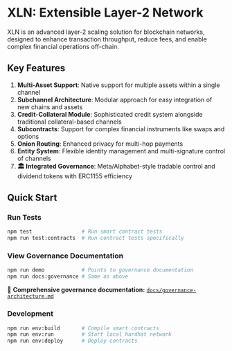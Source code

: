 # XLN: Extensible Layer-2 Network

XLN is an advanced layer-2 scaling solution for blockchain networks, designed to enhance transaction throughput, reduce fees, and enable complex financial operations off-chain.

## Key Features

1. **Multi-Asset Support**: Native support for multiple assets within a single channel
2. **Subchannel Architecture**: Modular approach for easy integration of new chains and assets
3. **Credit-Collateral Module**: Sophisticated credit system alongside traditional collateral-based channels
4. **Subcontracts**: Support for complex financial instruments like swaps and options
5. **Onion Routing**: Enhanced privacy for multi-hop payments
6. **Entity System**: Flexible identity management and multi-signature control of channels
7. **🏛️ Integrated Governance**: Meta/Alphabet-style tradable control and dividend tokens with ERC1155 efficiency

## Quick Start

### Run Tests
```bash
npm test                # Run smart contract tests
npm run test:contracts  # Run contract tests specifically
```

### View Governance Documentation
```bash
npm run demo            # Points to governance documentation
npm run docs:governance # Same as above
```

📖 **Comprehensive governance documentation:** [`docs/governance-architecture.md`](docs/governance-architecture.md)

### Development
```bash
npm run env:build       # Compile smart contracts
npm run env:run         # Start local hardhat network
npm run env:deploy      # Deploy contracts
```
